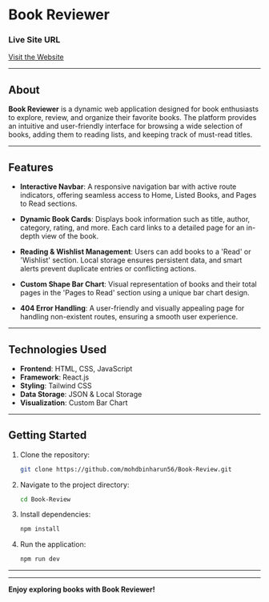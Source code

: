 # Book Reviewer

### Live Site URL
[Visit the Website](https://example-live-site-url.com)

---

## About
**Book Reviewer** is a dynamic web application designed for book enthusiasts to explore, review, and organize their favorite books. The platform provides an intuitive and user-friendly interface for browsing a wide selection of books, adding them to reading lists, and keeping track of must-read titles.

---

## Features

- **Interactive Navbar**: A responsive navigation bar with active route indicators, offering seamless access to Home, Listed Books, and Pages to Read sections.

- **Dynamic Book Cards**: Displays book information such as title, author, category, rating, and more. Each card links to a detailed page for an in-depth view of the book.

- **Reading & Wishlist Management**: Users can add books to a 'Read' or 'Wishlist' section. Local storage ensures persistent data, and smart alerts prevent duplicate entries or conflicting actions.

- **Custom Shape Bar Chart**: Visual representation of books and their total pages in the 'Pages to Read' section using a unique bar chart design.

- **404 Error Handling**: A user-friendly and visually appealing page for handling non-existent routes, ensuring a smooth user experience.

---

## Technologies Used

- **Frontend**: HTML, CSS, JavaScript
- **Framework**: React.js
- **Styling**: Tailwind CSS
- **Data Storage**: JSON & Local Storage
- **Visualization**: Custom Bar Chart

---

## Getting Started

1. Clone the repository:
   ```bash
   git clone https://github.com/mohdbinharun56/Book-Review.git
   ```
2. Navigate to the project directory:
   ```bash
   cd Book-Review
   ```
3. Install dependencies:
   ```bash
   npm install
   ```
4. Run the application:
   ```bash
   npm run dev
   ```

---
<!--
## License
This project is licensed under the MIT License. See the LICENSE file for details.
-->
---

**Enjoy exploring books with Book Reviewer!**
